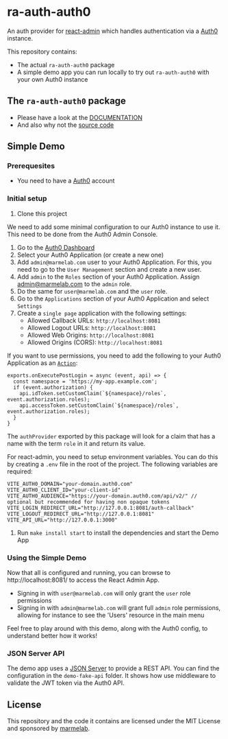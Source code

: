 # ra-auth-auth0

An auth provider for [react-admin](https://github.com/marmelab/react-admin) which handles authentication via a [Auth0](https://auth0.com) instance.

This repository contains:

-   The actual `ra-auth-auth0` package
-   A simple demo app you can run locally to try out `ra-auth-auth0` with your own Auth0 instance

## The `ra-auth-auth0` package

-   Please have a look at the [DOCUMENTATION](./packages/ra-auth-auth0/Readme.md)
-   And also why not the [source code](https://github.com/marmelab/ra-auth-auth0/tree/main/src/packages/ra-auth-auth0)

## Simple Demo

### Prerequesites

-   You need to have a [Auth0](https://auth0.com) account

### Initial setup

1. Clone this project

We need to add some minimal configuration to our Auth0 instance to use it. This need to be done from the Auth0 Admin Console.

1. Go to the [Auth0 Dashboard](https://manage.auth0.com/dashboard)
1. Select your Auth0 Application (or create a new one)
1. Add `admin@marmelab.com` user to your Auth0 Application. For this, you need to go to the `User Management` section and create a new user.
1. Add `admin` to the `Roles` section of your Auth0 Application. Assign admin@marmelab.com to the `admin` role.
1. Do the same for `user@marmelab.com` and the `user` role.
1. Go to the `Applications` section of your Auth0 Application and select `Settings`
1. Create a `single page` application with the following settings:
    - Allowed Callback URLs: `http://localhost:8081`
    - Allowed Logout URLs: `http://localhost:8081`
    - Allowed Web Origins: `http://localhost:8081`
    - Allowed Origins (CORS): `http://localhost:8081`

If you want to use permissions, you need to add the following to your Auth0 Application as an [`Action`](https://auth0.com/docs/manage-users/access-control/sample-use-cases-actions-with-authorization#add-user-roles-to-tokens):

```JS
exports.onExecutePostLogin = async (event, api) => {
  const namespace = 'https://my-app.example.com';
  if (event.authorization) {
    api.idToken.setCustomClaim(`${namespace}/roles`, event.authorization.roles);
    api.accessToken.setCustomClaim(`${namespace}/roles`, event.authorization.roles);
  }
}
```

The `authProvider` exported by this package will look for a claim that has a name with the term `role` in it and return its value.

For react-admin, you need to setup environment variables. You can do this by creating a `.env` file in the root of the project. The following variables are required:

```JS
VITE_AUTH0_DOMAIN="your-domain.auth0.com"
VITE_AUTH0_CLIENT_ID="your-client-id"
VITE_AUTH0_AUDIENCE="https://your-domain.auth0.com/api/v2/" // optional but recommended for having non opaque tokens
VITE_LOGIN_REDIRECT_URL="http://127.0.0.1:8081/auth-callback"
VITE_LOGOUT_REDIRECT_URL="http://127.0.0.1:8081"
VITE_API_URL="http://127.0.0.1:3000"
```

1. Run `make install start` to install the dependencies and start the Demo App

### Using the Simple Demo

Now that all is configured and running, you can browse to http://localhost:8081/ to access the React Admin App.

-   Signing in with `user@marmelab.com` will only grant the `user` role permissions
-   Signing in with `admin@marmelab.com` will grant full `admin` role permissions, allowing for instance to see the 'Users' resource in the main menu

Feel free to play around with this demo, along with the Auth0 config, to understand better how it works!

### JSON Server API

The demo app uses a [JSON Server](https://github.com/typicode/json-server) to provide a REST API. You can find the configuration in the `demo-fake-api` folder.
It shows how use middleware to validate the JWT token via the Auth0 API.

## License

This repository and the code it contains are licensed under the MIT License and sponsored by [marmelab](https://marmelab.com).

